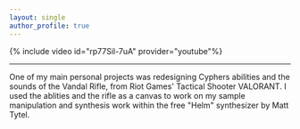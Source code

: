 ```yaml
---
layout: single
author_profile: true
---
```


{% include video id="rp77Sil-7uA" provider="youtube"%}

---

One of my main personal projects was redesigning Cyphers abilities and the sounds of the Vandal Rifle, from Riot Games' Tactical Shooter VALORANT.
I used the ablities and the rifle as a canvas to work on my sample manipulation and synthesis work within the free "Helm" synthesizer by Matt Tytel.

